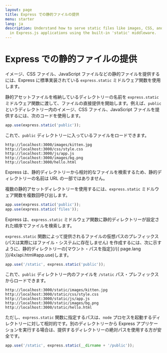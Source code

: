 ```yaml
---
layout: page
title: Express での静的ファイルの提供
menu: starter
lang: ja
description: Understand how to serve static files like images, CSS, and JavaScript
  in Express.js applications using the built-in 'static' middleware.
---
```


# Express での静的ファイルの提供

イメージ、CSS ファイル、JavaScript ファイルなどの静的ファイルを提供するには、Express に標準実装されている `express.static` ミドルウェア関数を使用します。

静的アセットファイルを格納しているディレクトリーの名前を `express.static` ミドルウェア関数に渡して、ファイルの直接提供を開始します。例えば、`public` というディレクトリー内のイメージ、CSS ファイル、JavaScript ファイルを提供するには、次のコードを使用します。

```js
app.use(express.static('public'));
```

これで、`public` ディレクトリーに入っているファイルをロードできます。

```text
http://localhost:3000/images/kitten.jpg
http://localhost:3000/css/style.css
http://localhost:3000/js/app.js
http://localhost:3000/images/bg.png
http://localhost:3000/hello.html
```

<div class="doc-box doc-info">
Express は、静的ディレクトリーから相対的なファイルを検索するため、静的ディレクトリーの名前は URL の一部ではありません。
</div>

複数の静的アセットディレクトリーを使用するには、`express.static` ミドルウェア関数を複数回呼び出します。

```js
app.use(express.static('public'));
app.use(express.static('files'));
```

Express は、`express.static` ミドルウェア関数に静的ディレクトリーが設定された順序でファイルを検索します。

`express.static` 関数によって提供されるファイルの仮想パスのプレフィックス (パスは実際にはファイル・システムに存在しません) を作成するには、次に示すように、静的ディレクトリーの[マウント・パスを指定](/{{ page.lang }}/4x/api.html#app.use)します。

```js
app.use('/static', express.static('public'));
```

これで、`public` ディレクトリー内のファイルを `/static` パス・プレフィックスからロードできます。

```text
http://localhost:3000/static/images/kitten.jpg
http://localhost:3000/static/css/style.css
http://localhost:3000/static/js/app.js
http://localhost:3000/static/images/bg.png
http://localhost:3000/static/hello.html
```

ただし、`express.static` 関数に指定するパスは、`node` プロセスを起動するディレクトリーに対して相対的です。別のディレクトリーから Express アプリケーションを実行する場合は、提供するディレクトリーの絶対パスを使用する方が安全です。

```js
app.use('/static', express.static(__dirname + '/public'));
```
